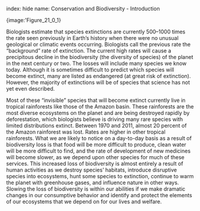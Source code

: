 index: hide
name: Conservation and Biodiversity - Introduction


{image:'Figure_21_0_1}
        

Biologists estimate that species extinctions are currently 500–1000 times the rate seen previously in Earth’s history when there were no unusual geological or climatic events occurring. Biologists call the previous rate the “background” rate of extinction. The current high rates will cause a precipitous decline in the biodiversity (the diversity of species) of the planet in the next century or two. The losses will include many species we know today. Although it is sometimes difficult to predict which species will become extinct, many are listed as endangered (at great risk of extinction). However, the majority of extinctions will be of species that science has not yet even described.

Most of these “invisible” species that will become extinct currently live in tropical rainforests like those of the Amazon basin. These rainforests are the most diverse ecosystems on the planet and are being destroyed rapidly by deforestation, which biologists believe is driving many rare species with limited distributions extinct. Between 1970 and 2011, almost 20 percent of the Amazon rainforest was lost. Rates are higher in other tropical rainforests. What we are likely to notice on a day-to-day basis as a result of biodiversity loss is that food will be more difficult to produce, clean water will be more difficult to find, and the rate of development of new medicines will become slower, as we depend upon other species for much of these services. This increased loss of biodiversity is almost entirely a result of human activities as we destroy species’ habitats, introduce disruptive species into ecosystems, hunt some species to extinction, continue to warm the planet with greenhouse gases, and influence nature in other ways. Slowing the loss of biodiversity is within our abilities if we make dramatic changes in our consumptive behavior and identify and protect the elements of our ecosystems that we depend on for our lives and welfare.
